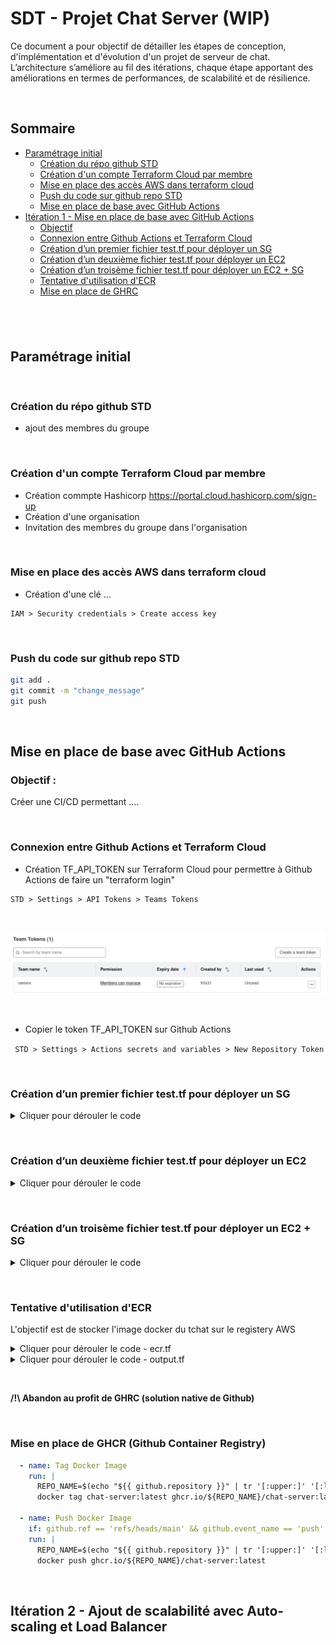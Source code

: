 # SDT - Projet Chat Server (WIP)

Ce document a pour objectif de détailler les étapes de conception, d'implémentation et d'évolution d'un
projet de serveur de chat. L’architecture s’améliore au fil des itérations, chaque étape apportant des
améliorations en termes de performances, de scalabilité et de résilience.

&nbsp;

## Sommaire
- [Paramétrage initial](#parametrage-initial)
    - [Création du répo github STD](#creation-du-repo-github-std)
    - [Création d'un compte Terraform Cloud par membre](#creation-d'un-compte-terraform-cloud-par-membre)
    - [Mise en place des accès AWS dans terraform cloud](#mise-en-place-des-acces-aws-dans-terraform-cloud)
    - [Push du code sur github repo STD](#push-du-code-sur-github-repo-std)
    - [Mise en place de base avec GitHub Actions](#mise-en-place-de-base-avec-github-actions)
- [Itération 1 - Mise en place de base avec GitHub Actions](#mise-en-place-de-base-avec-github-actions)
    - [Objectif](#Objectif)
    - [Connexion entre Github Actions et Terraform Cloud](#connexion-entre-github-actions-et-Terraform-cloud)
    - [Création d’un premier fichier test.tf pour déployer un SG](#creation-d'un-premier-fichier-test.tf-pour-deployer-un-sg)
     - [Création d’un deuxième fichier test.tf pour déployer un EC2](#creation-d'un-deuxieme-fichier-test.tf-pour-deployer-un-ec2)
     - [Création d’un troisème fichier test.tf pour déployer un EC2 + SG](#creation-d'un-troisieme-fichier-test.tf-pour-deployer-un-ec2-+-sg)
    - [Tentative d'utilisation d'ECR](#tentative-d'utilisation-d'ERC)
    - [Mise en place de GHRC](#mise-en-place-de-ghrc)

&nbsp;
---

## Paramétrage initial

&nbsp;


### Création du répo github STD
- ajout des membres du groupe

&nbsp;


### Création d'un compte Terraform Cloud par membre
- Création commpte Hashicorp https://portal.cloud.hashicorp.com/sign-up
- Création d'une organisation
- Invitation des membres du groupe dans l'organisation

&nbsp;


### Mise en place des accès AWS dans terraform cloud
- Création d'une clé ...

```
IAM > Security credentials > Create access key
```
&nbsp;

### Push du code sur github repo STD

```bash
git add .
git commit -m "change_message"
git push
```
&nbsp;

## Mise en place de base avec GitHub Actions

### Objectif :
Créer une CI/CD permettant ....

&nbsp;

### Connexion entre Github Actions et Terraform Cloud
- Création TF_API_TOKEN sur Terraform Cloud pour permettre à Github Actions de faire un "terraform login"

```
STD > Settings > API Tokens > Teams Tokens
```
&nbsp;

![alt text](images/image1.png)

&nbsp;

- Copier le token TF_API_TOKEN sur Github Actions

``` STD > Settings > Actions secrets and variables > New Repository Token```

&nbsp;

### Création d’un premier fichier test.tf pour déployer un **SG**

<details>
  <summary>Cliquer pour dérouler le code</summary>

```hcl
terraform {
  cloud {

    organization = "STD"

    workspaces {
      name = "STD"
    }
  }

  required_providers {
    aws = {
      source  = "hashicorp/aws"
      version = "~> 4.0"
    }
  }
}

provider "aws" {
  region = "eu-west-1"
}

resource "aws_security_group" "example" {
  name        = "std-security-group"
  description = "STD security group"

  ingress {
    from_port   = 22
    to_port     = 22
    protocol    = "tcp"
    cidr_blocks = ["0.0.0.0/0"]
  }

  egress {
    from_port   = 0
    to_port     = 0
    protocol    = "-1"
    cidr_blocks = ["0.0.0.0/0"]
  }

  tags = {
    Name = "std-security-group"
  }
}
```
</details>

&nbsp;

### Création d’un deuxième fichier test.tf pour déployer un **EC2**

<details>
  <summary>Cliquer pour dérouler le code</summary>

```hcl
terraform {
  cloud {
    organization = "STD"

    workspaces {
      name = "STD"
    }
  }

  required_providers {
    aws = {
      source  = "hashicorp/aws"
      version = "~> 4.0"
    }
  }
}

provider "aws" {
  region = "eu-west-1"
}

data "aws_ami" "ecs_optimized_ami" {
  most_recent = true
  owners      = ["amazon"]

  filter {
    name   = "name"
    values = ["amzn2-ami-ecs-hvm-2.0.202*-x86_64-ebs"]
  }
}

resource "aws_instance" "ecs_instance" {
  ami           = data.aws_ami.ecs_optimized_ami.id
  instance_type = "t2.micro"

  tags = {
    Name = "STD-EC2"
  }
}
```
</details>

&nbsp;


### Création d’un troisème fichier test.tf pour déployer un **EC2 + SG**

<details>
  <summary>Cliquer pour dérouler le code</summary>

```hcl
 

 terraform {
  cloud {
    organization = "STD"

    workspaces {
      name = "STD"
    }
  }

  required_providers {
    aws = {
      source  = "hashicorp/aws"
      version = "~> 4.0"
    }
  }
}

provider "aws" {
  region = "eu-west-1"
}

data "aws_ami" "ecs_optimized_ami" {
  most_recent = true
  owners      = ["amazon"]

  filter {
    name   = "name"
    values = ["amzn2-ami-ecs-hvm-2.0.202*-x86_64-ebs"]
  }
}

resource "aws_security_group" "allow_http_ssh" {
  name        = "std-allow-http-ssh"
  description = "Security group to allow HTTP and SSH access"

  ingress {
    description = "Allow HTTP traffic"
    from_port   = 80
    to_port     = 80
    protocol    = "tcp"
    cidr_blocks = ["0.0.0.0/0"]
  }

  ingress {
    description = "Allow SSH traffic"
    from_port   = 22
    to_port     = 22
    protocol    = "tcp"
    cidr_blocks = ["0.0.0.0/0"]
  }

  egress {
    description = "Allow all outbound traffic"
    from_port   = 0
    to_port     = 0
    protocol    = "-1"
    cidr_blocks = ["0.0.0.0/0"]
  }
}

resource "aws_instance" "ecs_instance" {
  vpc_security_group_ids = [aws_security_group.allow_http_ssh.id]

  ami           = data.aws_ami.ecs_optimized_ami.id
  instance_type = "t2.micro"
  key_name      = "SRE-KeyPair"

  tags = {
    Name = "STD-EC2"
  }
}


```
</details>

&nbsp;


### Tentative d'utilisation d'ECR

L'objectif est de stocker l'image docker du tchat sur le registery AWS

<details>
  <summary>Cliquer pour dérouler le code - ecr.tf</summary>

```hcl
resource "aws_ecr_repository" "std_chat" {
  name                 = "std-chat"
  image_tag_mutability = "MUTABLE"
}
```
</details>

<details>
  <summary>Cliquer pour dérouler le code - output.tf</summary>

```hcl
output "ecr_repository_url" {
  value = aws_ecr_repository.std_chat.repository_url
}
```
</details>

&nbsp;

**/!\ Abandon au profit de GHRC (solution native de Github)**

&nbsp;

### Mise en place de GHCR (Github Container Registry)

```yml
  - name: Tag Docker Image
    run: |
      REPO_NAME=$(echo "${{ github.repository }}" | tr '[:upper:]' '[:lower:]')
      docker tag chat-server:latest ghcr.io/${REPO_NAME}/chat-server:latest

  - name: Push Docker Image
    if: github.ref == 'refs/heads/main' && github.event_name == 'push'
    run: |
      REPO_NAME=$(echo "${{ github.repository }}" | tr '[:upper:]' '[:lower:]')
      docker push ghcr.io/${REPO_NAME}/chat-server:latest
```

&nbsp;

## Itération 2 - Ajout de scalabilité avec Auto-scaling et Load Balancer
